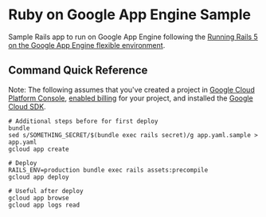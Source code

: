 # Ruby on Google App Engine Sample

Sample Rails app to run on Google App Engine following the [Running Rails 5 on the Google App Engine flexible environment](https://cloud.google.com/ruby/rails/appengine).

## Command Quick Reference

Note: The following assumes that you've created a project in [Google Cloud
Platform Console](https://console.cloud.google.com/),
[enabled billing](https://console.cloud.google.com/project/_/settings) for your
project, and installed the [Google Cloud
SDK](https://cloud.google.com/sdk/docs/).

```
# Additional steps before for first deploy
bundle
sed s/SOMETHING_SECRET/$(bundle exec rails secret)/g app.yaml.sample > app.yaml
gcloud app create

# Deploy
RAILS_ENV=production bundle exec rails assets:precompile
gcloud app deploy

# Useful after deploy
gcloud app browse
gcloud app logs read
```
